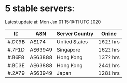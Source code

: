 # 5 stable servers:

Latest update at: Mon Jun 01 15:10:11 UTC 2020

| ID | ASN | Server Country | Online |
| -- | --- | -------------- | ------ |
| #.D09B | AS174 | United States | 1622 hrs |
| #.7F1D | AS63949 | Singapore | 1622 hrs |
| #.B6F8 | AS63888 | Hong Kong | 1372 hrs |
| #.BD3E | AS63888 | Hong Kong | 2441 hrs |
| #.2A79 | AS63949 | Japan | 1281 hrs |

